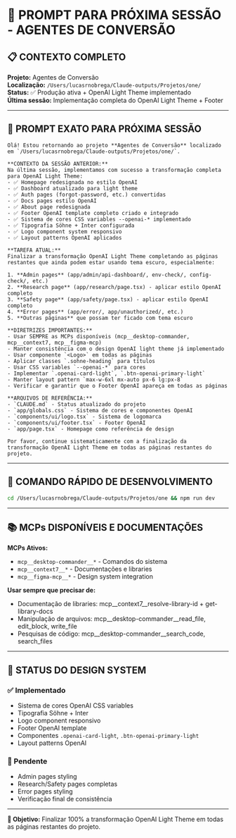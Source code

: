 # 🚀 PROMPT PARA PRÓXIMA SESSÃO - AGENTES DE CONVERSÃO

## 📋 CONTEXTO COMPLETO

**Projeto:** Agentes de Conversão  
**Localização:** `/Users/lucasrnobrega/Claude-outputs/Projetos/one/`  
**Status:** ✅ Produção ativa + OpenAI Light Theme implementado  
**Última sessão:** Implementação completa do OpenAI Light Theme + Footer

---

## 🎯 PROMPT EXATO PARA PRÓXIMA SESSÃO

```
Olá! Estou retornando ao projeto **Agentes de Conversão** localizado em `/Users/lucasrnobrega/Claude-outputs/Projetos/one/`.

**CONTEXTO DA SESSÃO ANTERIOR:**
Na última sessão, implementamos com sucesso a transformação completa para OpenAI Light Theme:
- ✅ Homepage redesignada no estilo OpenAI
- ✅ Dashboard atualizado para light theme  
- ✅ Auth pages (forgot-password, etc.) convertidas
- ✅ Docs pages estilo OpenAI
- ✅ About page redesignada
- ✅ Footer OpenAI template completo criado e integrado
- ✅ Sistema de cores CSS variables --openai-* implementado
- ✅ Tipografia Söhne + Inter configurada
- ✅ Logo component system responsivo
- ✅ Layout patterns OpenAI aplicados

**TAREFA ATUAL:**
Finalizar a transformação OpenAI Light Theme completando as páginas restantes que ainda podem estar usando tema escuro, especialmente:

1. **Admin pages** (app/admin/api-dashboard/, env-check/, config-check/, etc.)
2. **Research page** (app/research/page.tsx) - aplicar estilo OpenAI completo
3. **Safety page** (app/safety/page.tsx) - aplicar estilo OpenAI completo
4. **Error pages** (app/error/, app/unauthorized/, etc.)
5. **Outras páginas** que possam ter ficado com tema escuro

**DIRETRIZES IMPORTANTES:**
- Usar SEMPRE as MCPs disponíveis (mcp__desktop-commander, mcp__context7, mcp__figma-mcp)
- Manter consistência com o design OpenAI light theme já implementado
- Usar componente `<Logo>` em todas as páginas
- Aplicar classes `.sohne-heading` para títulos
- Usar CSS variables `--openai-*` para cores
- Implementar `.openai-card-light`, `.btn-openai-primary-light`
- Manter layout pattern `max-w-6xl mx-auto px-6 lg:px-8`
- Verificar e garantir que o Footer OpenAI apareça em todas as páginas

**ARQUIVOS DE REFERÊNCIA:**
- `CLAUDE.md` - Status atualizado do projeto
- `app/globals.css` - Sistema de cores e componentes OpenAI
- `components/ui/logo.tsx` - Sistema de logomarca
- `components/ui/footer.tsx` - Footer OpenAI
- `app/page.tsx` - Homepage como referência de design

Por favor, continue sistematicamente com a finalização da transformação OpenAI Light Theme em todas as páginas restantes do projeto.
```

---

## 🔧 COMANDO RÁPIDO DE DESENVOLVIMENTO

```bash
cd /Users/lucasrnobrega/Claude-outputs/Projetos/one && npm run dev
```

---

## 📚 MCPs DISPONÍVEIS E DOCUMENTAÇÕES

**MCPs Ativos:**
- `mcp__desktop-commander__*` - Comandos do sistema
- `mcp__context7__*` - Documentações e libraries
- `mcp__figma-mcp__*` - Design system integration

**Usar sempre que precisar de:**
- Documentação de libraries: mcp__context7__resolve-library-id + get-library-docs
- Manipulação de arquivos: mcp__desktop-commander__read_file, edit_block, write_file
- Pesquisas de código: mcp__desktop-commander__search_code, search_files

---

## 🎨 STATUS DO DESIGN SYSTEM

### ✅ Implementado
- Sistema de cores OpenAI CSS variables
- Tipografia Söhne + Inter
- Logo component responsivo
- Footer OpenAI template
- Componentes `.openai-card-light`, `.btn-openai-primary-light`
- Layout patterns OpenAI

### 🔄 Pendente
- Admin pages styling
- Research/Safety pages completas
- Error pages styling
- Verificação final de consistência

---

**🎯 Objetivo:** Finalizar 100% a transformação OpenAI Light Theme em todas as páginas restantes do projeto.
